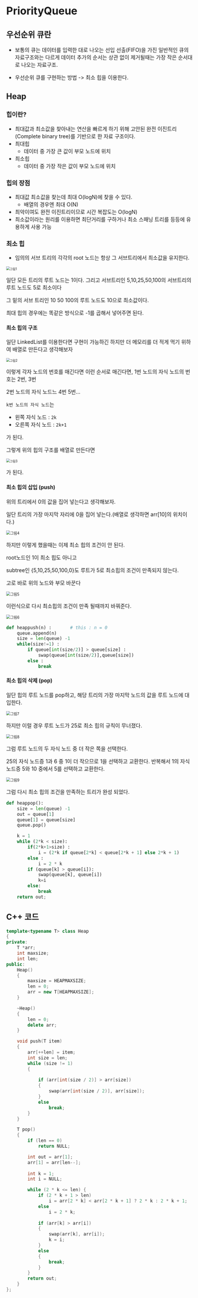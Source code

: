 # PriorityQueue

## 우선순위 큐란

- 보통의 큐는 데이터를 입력한 대로 나오는 선입 선출(FIFO)을 가진 일반적인 큐의 자료구조와는 다르게 데이터 추가의 순서는 상관 없이 제거될때는 가장 작은 순서대로 나오는 자료구조.

- 우선순위 큐를 구현하는 방법 -> 최소 힙을 이용한다.



## Heap

### 힙이란?

- 최대값과 최소값을 찾아내는 연산을 빠르게 하기 위해 고안된 완전 이진트리(Complete binary tree)를 기반으로 한 자료 구조이다.
- 최대힙
  - 데이터 중 가장 큰 값이 부모 노드에 위치
- 최소힙
  - 데이터 중 가장 작은 값이 부모 노드에 위치



### 힙의 장점

- 최대값 최소값을 찾는데 최대 O(logN)에 찾을 수 있다.
  - 배열의 경우엔 최대 O(N)
- 최악이여도 완전 이진트리이므로 시간 복잡도는 O(logN)
- 최소값이라는 원리를 이용하면 최단거리를 구하거나 최소 스패닝 트리를 등등에 유용하게 사용 가능



### 최소 힙

- 임의의 서브 트리의 각각의 root 노드는 항상 그 서브트리에서 최소값을 유지한다.

<img src="./그림1.png" alt="그림1" style="zoom:60%;" />

일단 모든 트리의 루트 노드는 1이다. 그리고 서브트리인 5,10,25,50,100의 서브트리의 루트 노드도 5로 최소이다

그 밑의 서브 트리인 10 50 100의 루트 노드도 10으로 최소값이다.



최대 힙의 경우에는 똑같은 방식으로 -1를 곱해서 넣어주면 된다.



#### 최소 힙의 구조

일단 LinkedList를 이용한다면 구현이 가능하긴 하지만 더 메모리를 더 적게 먹기 위하여 배열로 만든다고 생각해보자

<img src="./그림2.png" alt="그림2" style="zoom:60%;" />

이렇게 각자 노드의 번호를 매긴다면 이런 순서로 매긴다면, 1번 노드의 자식 노드의 번호는 2번, 3번

2번 노드의 자식 노드느 4번 5번...

`k번 노드의 자식 노드`는

- 왼쪽 자식 노드 : `2k`
- 오른쪽 자식 노드 : `2k+1`

가 된다.

그렇게 위의 힙의 구조를 배열로 만든다면

<img src="./그림3.png" alt="그림3" style="zoom:60%;" />

가 된다.



#### 최소 힙의 삽입 (push)

위의 트리에서 0의 값을 집어 넣는다고 생각해보자.

일단 트리의 가장 마지막 자리에 0을 집어 넣는다.(배열로 생각하면 arr[10]의 위치이다.)

<img src="./그림4.png" alt="그림4" style="zoom:70%;" />

하지만 이렇게 했을때는 이제 최소 힙의 조건이 안 된다.

root노드인 1이 최소 힙도 아니고

subtree인 {5,10,25,50,100,0}도 루트가 5로 최소힙의 조건이 만족되지 않는다.

고로 바로 위의 노드와 부모 바꾼다

<img src="./그림5.png" alt="그림5" style="zoom:70%;" />

이런식으로 다시 최소힙의 조건이 만족 될때까지 바꿔준다.

<img src="./그림6.png" alt="그림6" style="zoom:70%;" />



```python
def heappush(n) :		# this : n = 0
	queue.append(n)
    size = len(queue) -1
    while(size!=1) :
        if queue[int(size/2)] > queue[size] :
	        swap(queue[int(size/2)],queue[size])
	    else :
	        break
```



#### 최소 힙의 삭제 (pop)

일단 힙의 루트 노드를 pop하고, 해당 트리의 가장 마지막 노드의 값을 루트 노드에 대입한다.

<img src="./그림7.png" alt="그림7" style="zoom:70%;" />

하지만 이럴 경우 루트 노드가 25로 최소 힙의 규칙이 무너졌다.

<img src="./그림8.png" alt="그림8" style="zoom:70%;" />

그럼 루트 노드의 두 자식 노드 중 더 작은 쪽을 선택한다.

25의 자식 노드증 1과 6 중 1이 더 작으므로 1을 선택하고 교환한다. 반복해서 1의 자식 노드증 5와 10 중에서 5를 선택하고 교환한다.



<img src="./그림9.png" alt="그림9" style="zoom:70%;" />



그럼 다시 최소 힙의 조건을 만족하는 트리가 완성 되었다.

```python
def heappop():
    size = len(queue) -1
    out = queue[1]
    queue[1] = queue[size]
    queue.pop()

    k = 1
    while (2*k < size):
       	if(2*k+1>size) :
            i = (2*k if queue[2*k] < queue[2*k + 1] else 2*k + 1)
        else :
            i = 2 * k
        if (queue[k] > queue[i]):
            swap(queue[k], queue[i])
            k=i
        else:
            break
    return out;
```





## C++ 코드

```c++
template<typename T> class Heap
{
private:
	T *arr;
	int maxsize;
	int len;
public:
	Heap()
	{
		maxsize = HEAPMAXSIZE;
		len = 0;
		arr = new T[HEAPMAXSIZE];
	}

	~Heap()
	{
		len = 0;
		delete arr;
	}

	void push(T item)
	{
		arr[++len] = item;
		int size = len;
		while (size != 1)
		{
			
			if (arr[int(size / 2)] > arr[size])
			{
				swap(arr[int(size / 2)], arr[size]);
			}
			else
				break;
		}
	}

	T pop()
	{
		if (len == 0)
			return NULL;

		int out = arr[1];
		arr[1] = arr[len--];
		
		int k = 1;
		int i = NULL;

		while (2 * k <= len) {
			if (2 * k + 1 > len)
				i = arr[2 * k] < arr[2 * k + 1] ? 2 * k : 2 * k + 1;
			else
				i = 2 * k;
				
			if (arr[k] > arr[i])
			{
				swap(arr[k], arr[i]);
				k = i;
			}
			else
			{
				break;
			}
		}
		return out;
	}
};
```

